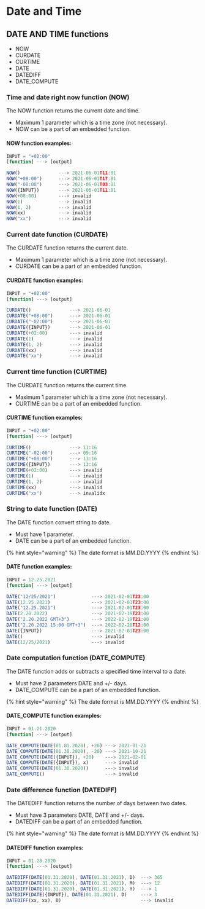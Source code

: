 # Date and Time

## DATE AND TIME functions

* NOW
* CURDATE
* CURTIME
* DATE
* DATEDIFF
* DATE\_COMPUTE

### Time and date right now function \(NOW\)

The NOW function returns the current date and time.

* Maximum 1 parameter which is a time zone \(not necessary\).
* NOW can be a part of an embedded function.

#### NOW function examples:

```javascript
INPUT = "+02:00"
[function] ---> [output]

NOW()              ---> 2021-06-01T11:01
NOW("+08:00")      ---> 2021-06-01T17:01
NOW("-08:00")      ---> 2021-06-01T03:01
NOW({INPUT})       ---> 2021-06-01T11:01
NOW(+08:00)        ---> invalid
NOW(1)             ---> invalid
NOW(1, 2)          ---> invalid
NOW(xx)            ---> invalid
NOW("xx")          ---> invalid
```

### Current date function \(CURDATE\)

The CURDATE function returns the current date.

* Maximum 1 parameter which is a time zone \(not necessary\).
* CURDATE can be a part of an embedded function.

#### CURDATE function examples:

```javascript
INPUT = "+02:00"
[function] ---> [output]

CURDATE()              ---> 2021-06-01
CURDATE("+08:00")      ---> 2021-06-01
CURDATE("-02:00")      ---> 2021-06-01
CURDATE({INPUT})       ---> 2021-06-01
CURDATE(+02:00)        ---> invalid
CURDATE(1)             ---> invalid
CURDATE(1, 2)          ---> invalid
CURDATE(xx)            ---> invalid
CURDATE("xx")          ---> invalid
```

### Current time function \(CURTIME\)

The CURDATE function returns the current time.

* Maximum 1 parameter which is a time zone \(not necessary\).
* CURTIME can be a part of an embedded function.

#### CURTIME function examples:

```javascript
INPUT = "+02:00"
[function] ---> [output]

CURTIME()              ---> 11:16
CURTIME("-02:00")      ---> 09:16
CURTIME("+08:00")      ---> 13:16
CURTIME({INPUT})       ---> 13:16
CURTIME(+02:00)        ---> invalid
CURTIME(1)             ---> invalid
CURTIME(1, 2)          ---> invalid
CURTIME(xx)            ---> invalid
CURTIME("xx")          ---> invalidx
```

### String to date function \(DATE\)

The DATE function convert string to date.

* Must have 1 parameter.
* DATE can be a part of an embedded function.

{% hint style="warning" %}
The date format is MM.DD.YYYY
{% endhint %}

#### DATE function examples:

```javascript
INPUT = 12.25.2021
[function] ---> [output]

DATE("12/25/2021")             ---> 2021-02-01T23:00
DATE(12.25.2021)               ---> 2021-02-01T23:00
DATE("12.25.2021")             ---> 2021-02-01T23:00
DATE(2.20.2022)                ---> 2021-02-19T23:00
DATE("2.20.2022 GMT+3")        ---> 2022-02-19T21:00
DATE("2.20.2022 15:00 GMT+3")  ---> 2022-02-20T12:00
DATE({INPUT})                  ---> 2021-02-01T23:00
DATE()                         ---> invalid
DATE(12/25/2021)               ---> invalid
```

### Date computation function \(DATE\_COMPUTE\)

The DATE function adds or subtracts a specified time interval to a date.

* Must have 2 parameters DATE and +/- days.
* DATE\_COMPUTE can be a part of an embedded function.

{% hint style="warning" %}
The date format is MM.DD.YYYY
{% endhint %}

#### DATE\_COMPUTE function examples:

```javascript
INPUT = 01.21.2020
[function] ---> [output]

DATE_COMPUTE(DATE(01.01.2020), +20) ---> 2021-01-21
DATE_COMPUTE(DATE(01.30.2020), -20) ---> 2021-10-21
DATE_COMPUTE(DATE({INPUT}), +20)    ---> 2021-02-01
DATE_COMPUTE(DATE({INPUT}), x)      ---> invalid
DATE_COMPUTE(DATE(01.30.2020))      ---> invalid
DATE_COMPUTE()                      ---> invalid
```

### Date difference function \(DATEDIFF\)

The DATEDIFF function returns the number of days between two dates.

* Must have 3 parameters DATE, DATE and +/- days.
* DATEDIFF can be a part of an embedded function.

{% hint style="warning" %}
The date format is MM.DD.YYYY
{% endhint %}

#### DATEDIFF function examples:

```javascript
INPUT = 01.28.2020
[function] ---> [output]

DATEDIFF(DATE(01.31.2020), DATE(01.31.2021), D)  ---> 365
DATEDIFF(DATE(01.31.2020), DATE(01.31.2021), M)  ---> 12
DATEDIFF(DATE(01.31.2020), DATE(01.31.2021), Y)  ---> 1
DATEDIFF(DATE({INPUT}), DATE(01.31.2021), D)     ---> 3
DATEDIFF(xx, xx), D)                             ---> invalid
```

